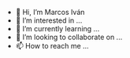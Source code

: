 - 👋 Hi, I’m Marcos Iván 
- 👀 I’m interested in ...
- 🌱 I’m currently learning ...
- 💞️ I’m looking to collaborate on ...
- 📫 How to reach me ...

<!---
marcosreiven/marcosreiven is a ✨ special ✨ repository because its `README.md` (this file) appears on your GitHub profile.
You can click the Preview link to take a look at your changes.
--->
